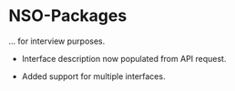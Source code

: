 # NSO-Packages
... for interview purposes.

- Interface description now populated from API request.

- Added support for multiple interfaces.
